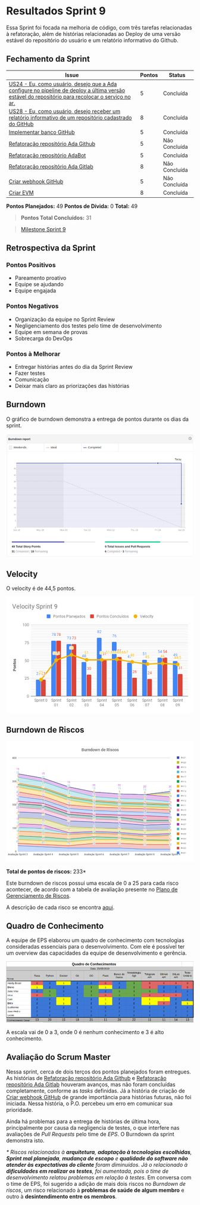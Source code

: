 # Resultados Sprint 9

Essa Sprint foi focada na melhoria de código, com três tarefas relacionadas à refatoração, além de histórias relacionadas ao Deploy de uma versão estável do repositório do usuário e um relatório informativo do Github.

## Fechamento da Sprint

| Issue | Pontos | Status |
| ----- | ------ | ------ |
| [US24 - Eu, como usuário, desejo que a Ada configure no pipeline de deploy a última versão estável do repositório para recolocar o serviço no ar.](https://github.com/fga-eps-mds/2019.1-ADA/issues/213)  | 5 | Concluída |
| [US28 - Eu, como usuário, desejo receber um relatório informativo de um repositório cadastrado do GitHub](https://github.com/fga-eps-mds/2019.1-ADA/issues/212) | 8 | Concluída |
| [Implementar banco GitHub](https://github.com/fga-eps-mds/2019.1-ADA/issues/208) | 5 |  Concluída |
| [Refatoração repositório Ada Github](https://github.com/fga-eps-mds/2019.1-ADA/issues/211) | 5 | Não Concluída |
| [Refatoração repositório AdaBot](https://github.com/fga-eps-mds/2019.1-ADA/issues/210) | 5 | Concluída |
| [Refatoração repositório Ada Gitlab](https://github.com/fga-eps-mds/2019.1-ADA/issues/209) | 8 | Não Concluída |
| [Criar webhook GitHub](https://github.com/fga-eps-mds/2019.1-ADA/issues/218) | 5 | Não Concluída |
| [Criar EVM](https://github.com/fga-eps-mds/2019.1-ADA/issues/215) | 8 | Concluída |

__Pontos Planejados:__ 49
__Pontos de Dívida:__ 0
__Total:__  49 

> __Pontos Total Concluídos:__ 31

> [Milestone Sprint 9](https://github.com/fga-eps-mds/2019.1-ADA/milestone/10)

## Retrospectiva da Sprint

### Pontos Positivos

* Pareamento proativo
* Equipe se ajudando
* Equipe engajada 

### Pontos Negativos

* Organização da equipe no Sprint Review
* Negligenciamento dos testes pelo time de desenvolvimento
* Equipe em semana de provas
* Sobrecarga do DevOps


### Pontos à Melhorar

* Entregar histórias antes do dia da Sprint Review
* Fazer testes
* Comunicação
* Deixar mais claro as priorizações das histórias


## Burndown

O gráfico de burndown demonstra a entrega de pontos durante os dias da sprint. 

![](../../assets/img/sprints/sprint9/burndown_sprint9.png)

## Velocity
O velocity é de 44,5 pontos.

![](../../assets/img/sprints/sprint9/velocity_sprint9.png)

## Burndown de Riscos

[![S6](../../assets/img/sprints/sprint9/burndown_de_riscos_sprint9.png "Clique para ver em detalhes")](https://docs.google.com/spreadsheets/d/1G8-T3FLlQzlU4nXsHyqAN90bHexrcHYGM2LAcBi4Ph0/edit#gid=0) 

__Total de pontos de riscos:__ 233*

Este burndown de riscos possui uma escala de 0 a 25 para cada risco acontecer, de acordo com a tabela de avaliação presente no [Plano de Gerenciamento de Riscos](https://fga-eps-mds.github.io/2019.1-ADA/#/docs/project/risk_management_plan?id=_53-avalia%c3%a7%c3%a3o-dos-riscos).

A descrição de cada risco se encontra [aqui](https://fga-eps-mds.github.io/2019.1-ADA/#/docs/project/risk_management_plan?id=_4-identifica%c3%a7%c3%a3o-dos-riscos).



## Quadro de Conhecimento

A equipe de EPS elaborou um quadro de conhecimento com tecnologias consideradas essenciais para o desenvolvimento. Com ele é possível ter um overview das capacidades da equipe de desenvolvimento e gerência. 

![](../../assets/img/sprints/sprint9/quadro_de_conhecimentos_sprint9.png)

A escala vai de 0 a 3, onde 0 é nenhum conhecimento e 3 é alto conhecimento.

## Avaliação do Scrum Master

Nessa sprint, cerca de dois terços dos pontos planejados foram entregues. As histórias de [Refatoração repositório Ada Github](https://github.com/fga-eps-mds/2019.1-ADA/issues/211) e [Refatoração repositório Ada Gitlab](https://github.com/fga-eps-mds/2019.1-ADA/issues/209) houveram avanços, mas não foram concluídas completamente, conforme as _tasks_ definidas. Já a história de criação de [Criar webhook GitHub](https://github.com/fga-eps-mds/2019.1-ADA/issues/218) de grande importância para histórias futuras, não foi iniciada. Nessa história, o P.O. percebeu um erro em comunicar sua prioridade. 

Ainda há problemas para a entrega de histórias de última hora, principalmente por causa da negligencia de testes, o que interfere nas avaliações de _Pull Requests_ pelo time de _EPS_. O Burndown da sprint demonstra isto.

_\* Riscos relacionados à __arquitetura__, __adaptação à tecnologias escolhidas__, __Sprint mal planejada__, __mudança de escopo__ e __qualidade do software não atender às expectativas do cliente__ foram diminuídos. Já o relacionado à __dificuldades em realizar os testes__, foi aumentada, pois o time de desenvolvimento relatou problemas em relação à testes_. Em conversa com o time de EPS, foi sugerido a adição de mais dois riscos no _Burndown de riscos_, um risco relacionado à __problemas de saúde de algum membro__ e outro à __desintendimento entre os membros__. 